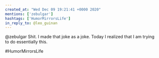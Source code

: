 ```yaml
---
created_at: "Wed Dec 09 19:21:41 +0000 2020"
mentions: ['zebulgar']
hashtags: ['HumorMirrorsLife']
in_reply_to: @leo_guinan
---
```


@zebulgar Shit. I made that joke as a joke. Today I realized that I am trying to do essentially this.

#HumorMirrorsLife